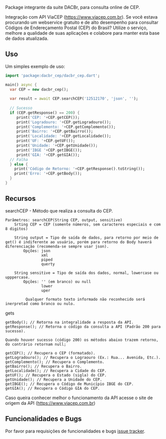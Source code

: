 Package integrante da suite DACBr, para consulta online de CEP.

Integração com API ViaCEP (https://www.viacep.com.br). Se você estava procurando um webservice gratuito e de alto desempenho para consultar Códigos de Endereçamento Postal (CEP) do Brasil? Utilize o serviço, melhore a qualidade de suas aplicações e colabore para manter esta base de dados atualizada.

## Uso

Um simples exemplo de uso:

```dart
import 'package:dacbr_cep/dacbr_cep.dart';

main() async {
  var CEP = new dacbr_cep();
  
  var result = await CEP.searchCEP('12512170', 'json', '');
  
  // Sucesso
  if (CEP.getResponse() == 200) { 
     print('CEP: '+CEP.getCEP());
     print('Logradouro: '+CEP.getLogradouro());
     print('Complemento: '+CEP.getComplemento());
     print('Bairro: '+CEP.getBairro());
     print('Localidade: '+CEP.getLocalidade());
     print('UF: '+CEP.getUF());
     print('Unidade: '+CEP.getUnidade());
     print('IBGE '+CEP.getIBGE());
     print('GIA: '+CEP.getGIA());
  // Falha
  } else {
    print('Código de Retorno: '+CEP.getResponse().toString());
    print('Erro: '+CEP.getBody());
  }
}
```

## Recursos

searchCEP - Método que realiza a consulta do CEP.

    Parâmetros: searchCEP(String CEP, output, sensitive)
        Srting CEP = CEP (somente números, sem caracteres especiais e com 8 digitos)
        
        String output = Tipo de saída de dados, para retorno por meio de get() é indiferente ao usuário, porém para retorno do Body haverá diferenciação (recomenda-se sempre usar json).
            Opções: json
                    xml
                    piped
                    querty
                    
        String sensitive = Tipo de saída dos dados, normal, lowercase ou upppercase.
            Opções: '' (em branco) ou null
                    lower
                    uper
                    
             Qualquer formato texto informado não reconhecido será inerpretad como branco ou nulo.

gets

    getBody(); // Retorna na integralidade a resposta da API.
    getResponse(); // Retorna o código da consulta a API (Padrão 200 para sucesso).
    
    Quando houver sucesso (código 200) os métodos abaixo trazem retorno, do contrário retornam null;
    
    getCEP(); // Recupera o CEP (formatado). 
    getLogradouro(); // Recupera o Lograouro (Ex.: Rua... Avenida, Etc.).
    getComplemento(); // Recupera o Complemento.
    getBairro(); // Recupera o Bairro.
    getLocalidade(); // Recupera a Cidade do CEP.
    getUF(); // Recupera o Estado (sigla) do CEP.
    getUnidade(); // Recupera a Unidade do CEP. 
    getIBGE(); // Recupera o Código de Município IBGE do CEP.
    getGIA(); // Recupera o Código GIA do CEP.
    
    
Caso queira conhecer melhor o funcionamento da API acesse o site de origem da API (https://www.viacep.com.br)

## Funcionalidades e Bugs

Por favor para requisições de funcionalidades e bugs [issue tracker][tracker].

[tracker]: https://github.com/mateuspenha/dacbr_cep/issues